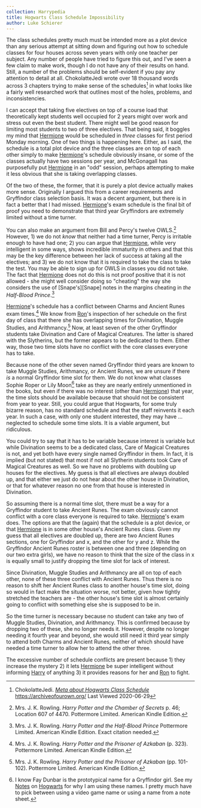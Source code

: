 ```yaml
---
collection: Harrypedia
title: Hogwarts Class Schedule Impossibility
author: Luke Schierer
---
```


The class schedules pretty much must be intended more as a plot device
than any serious attempt at sitting down and figuring out how to schedule
classes for four houses across seven years with only one teacher per
subject. Any number of people have tried to figure this out, and I've
seen a few claim to make work, though I do not have any of their results
on hand. Still, a number of the problems should be self-evident if you
pay any attention to detail at all. ChokolatteJedi wrote over 18 thousand
words across 3 chapters trying to make sense of the schedules[^20200629-1]
in what looks like a fairly well researched work that outlines most of
the holes, problems, and inconsistencies.

I can accept that taking five electives on top of a course load that
theoretically kept students well occupied for 2 years might over work
and stress out even the best student. There might well be good reason
for limiting most students to two of three electives. That being said,
it boggles my mind that [Hermione] would be scheduled in _three_ classes
for first period Monday morning. One of two things is happening here.
Either, as I said, the schedule is a total plot device and the three
classes are on top of each other simply to make [Hermione]'s schedule
obviously insane, or some of the classes actually have two sessions
per year, and McGonagall has purposefully put [Hermione] in an "odd"
session, perhaps attempting to make it less obvious that she is taking
overlapping classes.

Of the two of these, the former, that it is purely a plot device actually
makes more sense. Originally I argued this from a career requirements and
Gryffindor class selection basis. It was a decent argument, but there
is in fact a better that I had missed. [Hermione]'s exam schedule is the
final bit of proof you need to demonstrate that third year Gryffindors
are extremely limited without a time turner.

You can also make an argument from Bill and Percy's twelve
OWLS.[^20210315-1] However, 1) we do not _know_ that neither had a time
turner, Percy is irritable enough to have had one; 2) you can argue that
[Hermione], while very intelligent in some ways, shows incredible immaturity
in others and that this may be the key difference between her lack of
success at taking all the electives; and 3) we do not know that it is
required to take the class to take the test. You may be able to sign up
for OWLS in classes you did not take. The fact that [Hermione] does not
do this is not proof positive that it is not allowed - she might well
consider doing so "cheating" the way she considers the use of
[Snape's][Snape] notes in the margins cheating in _the Half-Blood
Prince_.[^20210315-2]

[Hermione]'s schedule has a conflict between Charms and Ancient Runes exam
times.[^20200629-5] We know from [Ron]'s inspection of her schedule on the
first day of class that there she has overlapping times for Divination,
Muggle Studies, and Arithmancy.[^20200629-6] Now, at least seven of
the other Gryffindor students take Divination and Care of Magical
Creatures. The latter is shared with the Slytherins, but the former
appears to be dedicated to them. Either way, those two time slots have
no conflict with the core classes everyone has to take.

Because none of the other seven named Gryffindor third years are known to
take Muggle Studies, Arithmancy, or Ancient Runes, we are unsure if there
_is_ a normal Gryffindor time slot for them. We do not know what classes
Sophie Roper or Lily Moon[^20200706-1] take as they are nearly entirely
unmentioned in the books, but even if there was no interest (other than
[Hermione]) that year, the time slots should be available because that
should not be consistent from year to year. Still, you could argue that
Hogwarts, for some truly bizarre reason, has no standard schedule and that
the staff reinvents it each year. In such a case, with only one student
interested, they may have … neglected to schedule some time slots.
It is a viable argument, but ridiculous.

[^20200706-1]:
    I know Fay Dunbar is the prototypical name for a Gryffindor
    girl. See my [Notes] on [Hogwarts] for why I am using these names.
    I pretty much have to pick between using a video game
    name or using a name from a note sheet.

You could try to say that it has to be variable because interest is
variable but while Divination seems to be a dedicated class, Care of
Magical Creatures is not, and yet both have every single named Gryffindor
in them. In fact, it is implied (but not stated) that most if not all
Slytherin students took Care of Magical Creatures as well. So we have
no problems with doubling up houses for the electives. My guess is that
all electives are always doubled up, and that either we just do not hear
about the other house in Divination, or that for whatever reason no one
from that house is interested in Divination.

So assuming there is a normal time slot, there must be a way for a
Gryffindor student to take Ancient Runes. The exam obviously cannot
conflict with a core class everyone is required to take. [Hermione]'s
exam does. The options are that the (again) that the schedule is a
plot device, or that [Hermione] is in some other house's Ancient Runes
class. Given my guess that all electives are doubled up, there are two
Ancient Runes sections, one for Gryffindor and x, and the other for y
and z. While the Gryffindor Ancient Runes roster is between one and
three (depending on our two extra girls), we have no reason to think
that the size of the class in x is equally small to justify dropping
the time slot for lack of interest.

Since Divination, Muggle Studies and Arithmancy are all on top of each
other, none of these three conflict with Ancient Runes. Thus there is
no reason to shift her Ancient Runes class to another house's time slot,
doing so would in fact make the situation worse, not better, given how
tightly stretched the teachers are - the other house's time slot is almost
certainly going to conflict with something else she is supposed to be in.

So the time turner is necessary because no student can take any two of
Muggle Studies, Divination, and Arithmancy. This is confirmed because
by dropping two of these, she no longer needs it. However, despite no
longer needing it fourth year and beyond, she would still need it third
year simply to attend both Charms and Ancient Runes, neither of which
should have needed a time turner to allow her to attend the other three.

The excessive number of schedule conflicts are present because 1) they
increase the mystery 2) it lets [Hermione] be super intelligent without
informing [Harry] of anything 3) it provides reasons for her and [Ron]
to fight.

[Harry]: /harrypedia/people/potter/harry_james//
[Hermione]: /harrypedia/people/granger/hermione_jean//
[Ron]: /harrypedia/people/weasley/ronald_bilius//
[Hogwarts]: ../
[Notes]: ../../

[^20200629-5]:
    Mrs. J. K. Rowling. _Harry Potter and the Prisoner
    of Azkaban_ (p. 323). Pottermore Limited. American Kindle Edition.

[^20200629-6]:
    Mrs. J. K. Rowling. _Harry Potter and the Prisoner
    of Azkaban_ (pp. 101-102). Pottermore Limited. American Kindle
    Edition.

[^20200629-1]:
    ChokolatteJedi.
    _[Meta about Hogwarts Class
    Schedule](https://archiveofourown.org/works/17908985?view_full_work=true)_
    https://archiveofourown.org/ Last Viewed 2020-06-29

[^20210315-1]:
    Mrs. J. K. Rowling.
    _Harry Potter and the Chamber of Secrets_
    p. 46; Location 607 of 4470. Pottermore Limited. American
    Kindle Edition.

[^20210315-2]:
    Mrs. J. K. Rowling.
    _Harry Potter and the Half-Blood Prince_
    Pottermore Limited. American Kindle Edition. Exact
    citation needed.
